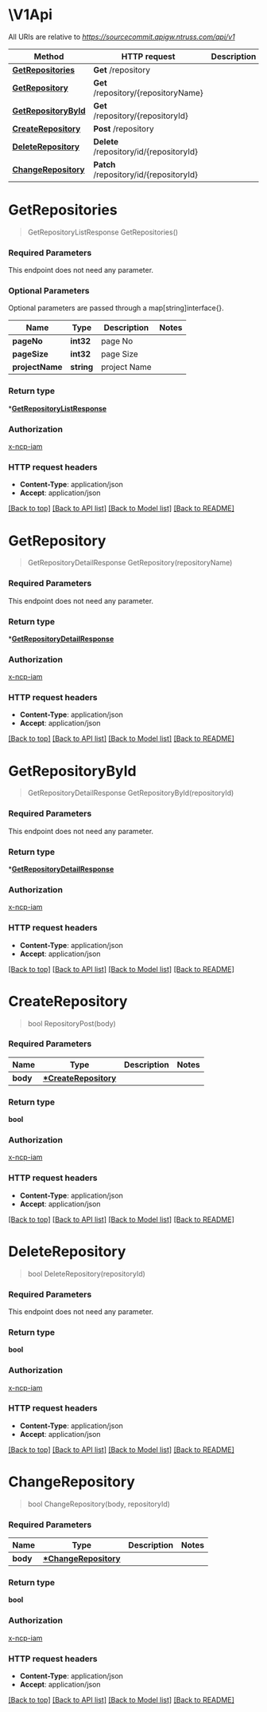 # \V1Api

All URIs are relative to *https://sourcecommit.apigw.ntruss.com/api/v1*

Method | HTTP request | Description
------------- | ------------- | -------------
[**GetRepositories**](V1Api.md#GetRepositories) | **Get** /repository | 
[**GetRepository**](V1Api.md#GetRepository) | **Get** /repository/{repositoryName} | 
[**GetRepositoryById**](V1Api.md#GetRepositoryById) | **Get** /repository/{repositoryId} | 
[**CreateRepository**](V1Api.md#CreateRepository) | **Post** /repository | 
[**DeleteRepository**](V1Api.md#DeleteRepository) | **Delete** /repository/id/{repositoryId} | 
[**ChangeRepository**](V1Api.md#ChangeRepository) | **Patch** /repository/id/{repositoryId} | 

# **GetRepositories**
> GetRepositoryListResponse GetRepositories()


### Required Parameters

This endpoint does not need any parameter.



### Optional Parameters
Optional parameters are passed through a map[string]interface{}.

Name | Type | Description  | Notes
------------- | ------------- | ------------- | -------------
**pageNo** | **int32** | page No | 
**pageSize** | **int32** | page Size|
 **projectName** | **string** | project Name | 

### Return type

*[**GetRepositoryListResponse**](GetRepositoryListResponse.md)

### Authorization

[x-ncp-iam](../README.md#x-ncp-iam)

### HTTP request headers

 - **Content-Type**: application/json
 - **Accept**: application/json

[[Back to top]](#) [[Back to API list]](../README.md#documentation-for-api-endpoints) [[Back to Model list]](../README.md#documentation-for-models) [[Back to README]](../README.md)


# **GetRepository**
> GetRepositoryDetailResponse GetRepository(repositoryName)


### Required Parameters
This endpoint does not need any parameter.


### Return type

*[**GetRepositoryDetailResponse**](GetRepositoryDetailResponse.md)

### Authorization

[x-ncp-iam](../README.md#x-ncp-iam)

### HTTP request headers

 - **Content-Type**: application/json
 - **Accept**: application/json

[[Back to top]](#) [[Back to API list]](../README.md#documentation-for-api-endpoints) [[Back to Model list]](../README.md#documentation-for-models) [[Back to README]](../README.md)

# **GetRepositoryById**
> GetRepositoryDetailResponse GetRepositoryById(repositoryId)


### Required Parameters
This endpoint does not need any parameter.


### Return type

*[**GetRepositoryDetailResponse**](GetRepositoryDetailResponse.md)

### Authorization

[x-ncp-iam](../README.md#x-ncp-iam)

### HTTP request headers

 - **Content-Type**: application/json
 - **Accept**: application/json

[[Back to top]](#) [[Back to API list]](../README.md#documentation-for-api-endpoints) [[Back to Model list]](../README.md#documentation-for-models) [[Back to README]](../README.md)

# **CreateRepository**
> bool RepositoryPost(body)


### Required Parameters

Name | Type | Description  | Notes
------------- | ------------- | ------------- | -------------
**body** | **[\*CreateRepository](CreateRepository.md)** |  |

### Return type

**bool**

### Authorization

[x-ncp-iam](../README.md#x-ncp-iam)

### HTTP request headers

 - **Content-Type**: application/json
 - **Accept**: application/json

[[Back to top]](#) [[Back to API list]](../README.md#documentation-for-api-endpoints) [[Back to Model list]](../README.md#documentation-for-models) [[Back to README]](../README.md)


# **DeleteRepository**
> bool DeleteRepository(repositoryId)


### Required Parameters

This endpoint does not need any parameter.


### Return type

**bool**

### Authorization

[x-ncp-iam](../README.md#x-ncp-iam)

### HTTP request headers

 - **Content-Type**: application/json
 - **Accept**: application/json

[[Back to top]](#) [[Back to API list]](../README.md#documentation-for-api-endpoints) [[Back to Model list]](../README.md#documentation-for-models) [[Back to README]](../README.md)


# **ChangeRepository**
> bool ChangeRepository(body, repositoryId)


### Required Parameters

Name | Type | Description  | Notes
------------- | ------------- | ------------- | -------------
**body** | **[\*ChangeRepository](ChangeRepository.md)** |  |

### Return type

**bool**

### Authorization

[x-ncp-iam](../README.md#x-ncp-iam)

### HTTP request headers

 - **Content-Type**: application/json
 - **Accept**: application/json

[[Back to top]](#) [[Back to API list]](../README.md#documentation-for-api-endpoints) [[Back to Model list]](../README.md#documentation-for-models) [[Back to README]](../README.md)
